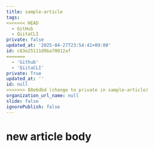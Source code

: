 ```yaml
---
title: sample-article
tags:
<<<<<<< HEAD
  - GitHub
  - QiitaCLI
private: false
updated_at: '2025-04-27T23:54:41+09:00'
id: c83e25111d9ba70012af
=======
  - 'Github'
  - 'QiitaCLI'
private: True
updated_at: ''
id: null
>>>>>>> 88e6dbd (change to private in sample-article)
organization_url_name: null
slide: false
ignorePublish: false
---
```

# new article body
